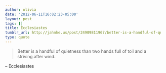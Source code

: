 ```yaml
---
author: olivia
date: '2012-06-11T16:02:23-05:00'
layout: post
tags: []
title: Ecclesiastes
tumblr_url: http://jahnke.us/post/24909811967/better-is-a-handful-of-quietness-than-two-hands
type: quote
---
```


> Better is a handful of quietness than two hands full of toil and a striving after wind.

– Ecclesiastes
